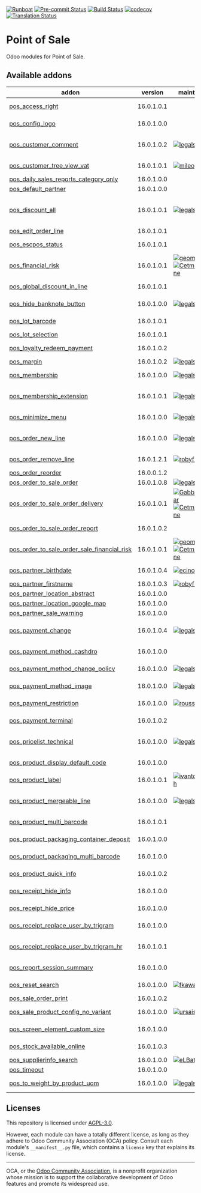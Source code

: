 
[![Runboat](https://img.shields.io/badge/runboat-Try%20me-875A7B.png)](https://runboat.odoo-community.org/builds?repo=OCA/pos&target_branch=16.0)
[![Pre-commit Status](https://github.com/OCA/pos/actions/workflows/pre-commit.yml/badge.svg?branch=16.0)](https://github.com/OCA/pos/actions/workflows/pre-commit.yml?query=branch%3A16.0)
[![Build Status](https://github.com/OCA/pos/actions/workflows/test.yml/badge.svg?branch=16.0)](https://github.com/OCA/pos/actions/workflows/test.yml?query=branch%3A16.0)
[![codecov](https://codecov.io/gh/OCA/pos/branch/16.0/graph/badge.svg)](https://codecov.io/gh/OCA/pos)
[![Translation Status](https://translation.odoo-community.org/widgets/pos-16-0/-/svg-badge.svg)](https://translation.odoo-community.org/engage/pos-16-0/?utm_source=widget)

<!-- /!\ do not modify above this line -->

# Point of Sale

Odoo modules for Point of Sale.

<!-- /!\ do not modify below this line -->

<!-- prettier-ignore-start -->

[//]: # (addons)

Available addons
----------------
addon | version | maintainers | summary
--- | --- | --- | ---
[pos_access_right](pos_access_right/) | 16.0.1.0.1 |  | Point of Sale - Extra Access Right for certain actions
[pos_config_logo](pos_config_logo/) | 16.0.1.0.0 |  | Set logotypes different from the company's one
[pos_customer_comment](pos_customer_comment/) | 16.0.1.0.2 | [![legalsylvain](https://github.com/legalsylvain.png?size=30px)](https://github.com/legalsylvain) | Display Customer comment in the PoS front office and allow to edit and save it by the cashier
[pos_customer_tree_view_vat](pos_customer_tree_view_vat/) | 16.0.1.0.1 | [![mileo](https://github.com/mileo.png?size=30px)](https://github.com/mileo) | Point of Sale: Show VAT number at Customer Tree View
[pos_daily_sales_reports_category_only](pos_daily_sales_reports_category_only/) | 16.0.1.0.0 |  | Show Sales Reports by Category
[pos_default_partner](pos_default_partner/) | 16.0.1.0.0 |  | Add a default customer in pos order
[pos_discount_all](pos_discount_all/) | 16.0.1.0.1 | [![legalsylvain](https://github.com/legalsylvain.png?size=30px)](https://github.com/legalsylvain) | Display discount amount on PoS cashier screen and print it on ticketcalculated from the difference between a sale with default pricelist
[pos_edit_order_line](pos_edit_order_line/) | 16.0.1.0.1 |  | POS Edit Order Line
[pos_escpos_status](pos_escpos_status/) | 16.0.1.0.1 |  | Point of sale: fetch status for 'escpos' driver
[pos_financial_risk](pos_financial_risk/) | 16.0.1.0.1 | [![geomer198](https://github.com/geomer198.png?size=30px)](https://github.com/geomer198) [![CetmixGitDrone](https://github.com/CetmixGitDrone.png?size=30px)](https://github.com/CetmixGitDrone) | Point of Sale Fonancial Risk
[pos_global_discount_in_line](pos_global_discount_in_line/) | 16.0.1.0.1 |  | Order discount in line instead of discount product
[pos_hide_banknote_button](pos_hide_banknote_button/) | 16.0.1.0.0 | [![legalsylvain](https://github.com/legalsylvain.png?size=30px)](https://github.com/legalsylvain) | Hide useless Banknote buttons in the PoS (+10, +20, +50)
[pos_lot_barcode](pos_lot_barcode/) | 16.0.1.0.1 |  | Scan barcode to enter lot/serial numbers
[pos_lot_selection](pos_lot_selection/) | 16.0.1.0.1 |  | POS Lot Selection
[pos_loyalty_redeem_payment](pos_loyalty_redeem_payment/) | 16.0.1.0.2 |  | Use vouchers as payment method in pos orders
[pos_margin](pos_margin/) | 16.0.1.0.2 | [![legalsylvain](https://github.com/legalsylvain.png?size=30px)](https://github.com/legalsylvain) | Margin on PoS Order
[pos_membership](pos_membership/) | 16.0.1.0.0 | [![legalsylvain](https://github.com/legalsylvain.png?size=30px)](https://github.com/legalsylvain) | Implement features of membership module in the Point of sale UI.
[pos_membership_extension](pos_membership_extension/) | 16.0.1.0.1 | [![legalsylvain](https://github.com/legalsylvain.png?size=30px)](https://github.com/legalsylvain) | Prevent to sale product in the point of sale to customer that don't belong to membership categories
[pos_minimize_menu](pos_minimize_menu/) | 16.0.1.0.0 | [![legalsylvain](https://github.com/legalsylvain.png?size=30px)](https://github.com/legalsylvain) | Reduce size of the main menu of the point of sale.
[pos_order_new_line](pos_order_new_line/) | 16.0.1.0.0 | [![legalsylvain](https://github.com/legalsylvain.png?size=30px)](https://github.com/legalsylvain) | Allow cashier to create a new order line, instead of merging the quantity with a previous line
[pos_order_remove_line](pos_order_remove_line/) | 16.0.1.2.1 | [![robyf70](https://github.com/robyf70.png?size=30px)](https://github.com/robyf70) | Add button to remove POS order line.
[pos_order_reorder](pos_order_reorder/) | 16.0.0.1.2 |  | Simple Re-order in the Point of Sale
[pos_order_to_sale_order](pos_order_to_sale_order/) | 16.0.1.0.8 | [![legalsylvain](https://github.com/legalsylvain.png?size=30px)](https://github.com/legalsylvain) | PoS Order To Sale Order
[pos_order_to_sale_order_delivery](pos_order_to_sale_order_delivery/) | 16.0.1.0.1 | [![GabbasovDinar](https://github.com/GabbasovDinar.png?size=30px)](https://github.com/GabbasovDinar) [![CetmixGitDrone](https://github.com/CetmixGitDrone.png?size=30px)](https://github.com/CetmixGitDrone) | Compatibility of pos_order_to_sale_order and delivery modules
[pos_order_to_sale_order_report](pos_order_to_sale_order_report/) | 16.0.1.0.2 |  | Report will be downloaded after the sales order is created.
[pos_order_to_sale_order_sale_financial_risk](pos_order_to_sale_order_sale_financial_risk/) | 16.0.1.0.1 | [![geomer198](https://github.com/geomer198.png?size=30px)](https://github.com/geomer198) [![CetmixGitDrone](https://github.com/CetmixGitDrone.png?size=30px)](https://github.com/CetmixGitDrone) | Sale Financial Risk control for Sales Orders created from POS
[pos_partner_birthdate](pos_partner_birthdate/) | 16.0.1.0.4 | [![ecino](https://github.com/ecino.png?size=30px)](https://github.com/ecino) | Adds the birthdate in the customer screen of POS
[pos_partner_firstname](pos_partner_firstname/) | 16.0.1.0.3 | [![robyf70](https://github.com/robyf70.png?size=30px)](https://github.com/robyf70) | POS Support of partner firstname
[pos_partner_location_abstract](pos_partner_location_abstract/) | 16.0.1.0.0 |  | POS Partner Location Abstract
[pos_partner_location_google_map](pos_partner_location_google_map/) | 16.0.1.0.0 |  | POS Partner Location Google Map
[pos_partner_sale_warning](pos_partner_sale_warning/) | 16.0.1.0.0 |  | Show partner sales warning in POS
[pos_payment_change](pos_payment_change/) | 16.0.1.0.4 | [![legalsylvain](https://github.com/legalsylvain.png?size=30px)](https://github.com/legalsylvain) | Allow cashier to change order payments, as long as the session is not closed.
[pos_payment_method_cashdro](pos_payment_method_cashdro/) | 16.0.1.0.0 |  | Allows to pay with CashDro Terminals on the Point of Sale
[pos_payment_method_change_policy](pos_payment_method_change_policy/) | 16.0.1.0.0 | [![legalsylvain](https://github.com/legalsylvain.png?size=30px)](https://github.com/legalsylvain) | Adds alternative way to handle Change in Point of Sale.
[pos_payment_method_image](pos_payment_method_image/) | 16.0.1.0.0 | [![legalsylvain](https://github.com/legalsylvain.png?size=30px)](https://github.com/legalsylvain) | Add images on Payment Methods available in the PoS
[pos_payment_restriction](pos_payment_restriction/) | 16.0.1.0.0 | [![rousseldenis](https://github.com/rousseldenis.png?size=30px)](https://github.com/rousseldenis) | Adds restrictions options on POS payment level
[pos_payment_terminal](pos_payment_terminal/) | 16.0.1.0.2 |  | Point of sale: support generic payment terminal
[pos_pricelist_technical](pos_pricelist_technical/) | 16.0.1.0.0 | [![legalsylvain](https://github.com/legalsylvain.png?size=30px)](https://github.com/legalsylvain) | Prevent technical pricelists from being displayed in the Point of Sale front-end UI
[pos_product_display_default_code](pos_product_display_default_code/) | 16.0.1.0.0 |  | pos: display product default code before product name
[pos_product_label](pos_product_label/) | 16.0.1.0.1 | [![ivantodorovich](https://github.com/ivantodorovich.png?size=30px)](https://github.com/ivantodorovich) | Print product labels from the POS
[pos_product_mergeable_line](pos_product_mergeable_line/) | 16.0.1.0.0 | [![legalsylvain](https://github.com/legalsylvain.png?size=30px)](https://github.com/legalsylvain) | Allows to configure at the product level, if an order line can be merged or not.
[pos_product_multi_barcode](pos_product_multi_barcode/) | 16.0.1.0.1 |  | Make product multi barcodes usable in the point of sale
[pos_product_packaging_container_deposit](pos_product_packaging_container_deposit/) | 16.0.1.0.0 |  | Add the container deposit fees in a POS order
[pos_product_packaging_multi_barcode](pos_product_packaging_multi_barcode/) | 16.0.1.0.0 |  | Make product packaging multi barcodes usable in the point of sale
[pos_product_quick_info](pos_product_quick_info/) | 16.0.1.0.2 |  | Display product info by one click in Point of Sale
[pos_receipt_hide_info](pos_receipt_hide_info/) | 16.0.1.0.0 |  | Removes Information from POS receipt.
[pos_receipt_hide_price](pos_receipt_hide_price/) | 16.0.1.0.0 |  | Add button to remove price from receipt.
[pos_receipt_replace_user_by_trigram](pos_receipt_replace_user_by_trigram/) | 16.0.1.0.0 |  | Replace User by Trigram in POS receipt.
[pos_receipt_replace_user_by_trigram_hr](pos_receipt_replace_user_by_trigram_hr/) | 16.0.1.0.1 |  | Link module between pos_receipt_replace_user_by_trigram and pos_hr
[pos_report_session_summary](pos_report_session_summary/) | 16.0.1.0.0 |  | Adds a Session Summary PDF report on the POS session
[pos_reset_search](pos_reset_search/) | 16.0.1.0.0 | [![fkawala](https://github.com/fkawala.png?size=30px)](https://github.com/fkawala) | Point of Sale - Clear product search when user clicks on a product.
[pos_sale_order_print](pos_sale_order_print/) | 16.0.1.0.2 |  | Print multiple sale orders in POS
[pos_sale_product_config_no_variant](pos_sale_product_config_no_variant/) | 16.0.1.0.0 | [![ursais](https://github.com/ursais.png?size=30px)](https://github.com/ursais) | Manage Point Of Sale via Configurator of no variant
[pos_screen_element_custom_size](pos_screen_element_custom_size/) | 16.0.1.0.0 |  | Set custom size for POS screen elements
[pos_stock_available_online](pos_stock_available_online/) | 16.0.1.0.3 |  | Show the available quantity of products in the Point of Sale
[pos_supplierinfo_search](pos_supplierinfo_search/) | 16.0.1.0.0 | [![eLBati](https://github.com/eLBati.png?size=30px)](https://github.com/eLBati) | Search products by supplier data
[pos_timeout](pos_timeout/) | 16.0.1.0.0 |  | Set the timeout of the point of sale
[pos_to_weight_by_product_uom](pos_to_weight_by_product_uom/) | 16.0.1.0.0 | [![legalsylvain](https://github.com/legalsylvain.png?size=30px)](https://github.com/legalsylvain) | Make 'To Weight' default value depending on product UoM settings

[//]: # (end addons)

<!-- prettier-ignore-end -->

## Licenses

This repository is licensed under [AGPL-3.0](LICENSE).

However, each module can have a totally different license, as long as they adhere to Odoo Community Association (OCA)
policy. Consult each module's `__manifest__.py` file, which contains a `license` key
that explains its license.

----
OCA, or the [Odoo Community Association](http://odoo-community.org/), is a nonprofit
organization whose mission is to support the collaborative development of Odoo features
and promote its widespread use.
